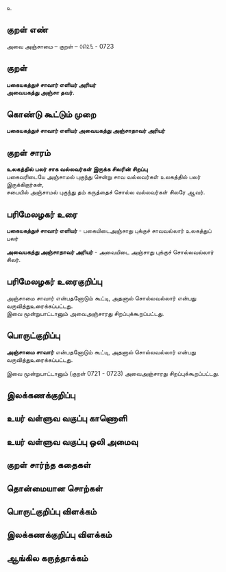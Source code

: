 உ

## குறள் எண் 

அவை அஞ்சாமை  – குறள் – ௦௭௨௩ - 0723  

## குறள் 

**பகையகத்துச் சாவார் எளியர் அரியர்  
அவையகத்து அஞ்சா தவர்.**  

## கொண்டு கூட்டும் முறை

**பகையகத்துச் சாவார் எளியர் அவையகத்து அஞ்சாதாவர் அரியர்** 

## குறள் சாரம் 

**உலகத்தில் பலர் சாக வல்லவர்கள் இருக்க சிலரின் சிறப்பு**  
பகைவரிடையே அஞ்சாமல் புகுந்து சென்று சாவ வல்லவர்கள் உலகத்தில் பலர் இருக்கிறார்கள்,  
சபையில் அஞ்சாமல் புகுந்து தம் கருத்தைச் சொல்ல வல்லவர்கள் சிலரே ஆவர்.  

## பரிமேலழகர் உரை

**பகையகத்துச் சாவார் எளியர்** - பகையிடைஅஞ்சாது புக்குச் சாவவல்லார் உலகத்துப் பலர்  

**அவையகத்து அஞ்சாதாவர் அரியர்** - அவையிடை அஞ்சாது புக்குச் சொல்லவல்லார் சிலர்.   

## பரிமேலழகர் உரைகுறிப்பு   

அஞ்சாமை சாவார் என்பதனோடும் கூட்டி, அதனால் சொல்லவல்லார் என்பது வருவித்துஉரைக்கப்பட்டது.  
இவை மூன்றுபாட்டானும் அவைஅஞ்சாரது சிறப்புக்கூறப்பட்டது.  

## பொருட்குறிப்பு 

**அஞ்சாமை சாவார்** என்பதனோடும் கூட்டி, அதனால் சொல்லவல்லார் என்பது வருவித்துஉரைக்கப்பட்டது.    

இவை மூன்றுபாட்டானும் (குறள் 0721 - 0723) அவைஅஞ்சாரது சிறப்புக்கூறப்பட்டது.  

## இலக்கணக்குறிப்பு  


## உயர் வள்ளுவ வகுப்பு காணொளி


## உயர் வள்ளுவ வகுப்பு ஒலி அமைவு 

 
## குறள் சார்ந்த கதைகள் 


## தொன்மையான சொற்கள்


## பொருட்குறிப்பு விளக்கம்


## இலக்கணக்குறிப்பு விளக்கம்


## ஆங்கில கருத்தாக்கம் 


